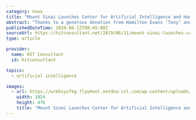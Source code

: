 ```yaml
---
category: news
title: "Mount Sinai Launches Center for Artificial Intelligence and Human Health"
abstract: "Thanks to a generous donation from Hamilton Evans ‘Tony’ and Amabel James, the interdisciplinary center is projected to open in late 2021. Mr. James is the Executive Vice Chairman of Blackstone, a New York-based investment firm. The new Center will ..."
publishedDateTime: 2019-06-12T00:45:00Z
sourceUrl: https://hitconsultant.net/2019/06/11/mount-sinai-launches-center-for-artificial-intelligence-and-human-health/
type: article

provider:
  name: HIT Consultant
  id: hitconsultant

topics:
  - artificial intelligence

images:
  - url: https://wrm5sysfkg-flywheel.netdna-ssl.com/wp-content/uploads/2015/03/Mount-Sinai-Health.jpg
    width: 1024
    height: 476
    title: "Mount Sinai Launches Center for Artificial Intelligence and Human Health"
---
```

